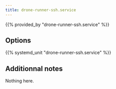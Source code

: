 ```yaml
---
title: drone-runner-ssh.service
---
```


{{% provided_by "drone-runner-ssh.service" %}}

## Options

{{% systemd_unit "drone-runner-ssh.service" %}}

## Additionnal notes

Nothing here.